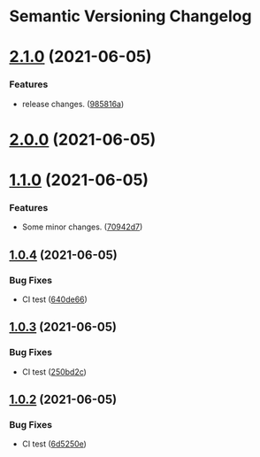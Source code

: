 # Semantic Versioning Changelog

# [2.1.0](https://github.com/abhisheksinghrana/angularDevOps/compare/v2.0.0...v2.1.0) (2021-06-05)


### Features

* release changes. ([985816a](https://github.com/abhisheksinghrana/angularDevOps/commit/985816a4dfde0bb6d0377b78ee55cd329ab8b938))

# [2.0.0](https://github.com/abhisheksinghrana/angularDevOps/compare/v1.1.0...v2.0.0) (2021-06-05)

# [1.1.0](https://github.com/abhisheksinghrana/angularDevOps/compare/v1.0.4...v1.1.0) (2021-06-05)


### Features

* Some minor changes. ([70942d7](https://github.com/abhisheksinghrana/angularDevOps/commit/70942d79d215b2dd747d4f30cc719cc044001faa))

## [1.0.4](https://github.com/abhisheksinghrana/angularDevOps/compare/v1.0.3...v1.0.4) (2021-06-05)


### Bug Fixes

* CI test ([640de66](https://github.com/abhisheksinghrana/angularDevOps/commit/640de664e84a587ae963e86f26a6e356985e8244))

## [1.0.3](https://github.com/abhisheksinghrana/angularDevOps/compare/v1.0.2...v1.0.3) (2021-06-05)


### Bug Fixes

* CI test ([250bd2c](https://github.com/abhisheksinghrana/angularDevOps/commit/250bd2c8f0c9852278f16c812ef1e19f6ece962d))

## [1.0.2](https://github.com/abhisheksinghrana/angularDevOps/compare/v1.0.1...v1.0.2) (2021-06-05)


### Bug Fixes

* CI test ([6d5250e](https://github.com/abhisheksinghrana/angularDevOps/commit/6d5250e8351d22ebdf1aa3d765cfc4bb88a4c6f0))
